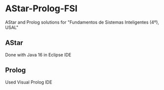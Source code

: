 # AStar-Prolog-FSI
AStar and Prolog solutions for "Fundamentos de Sistemas Inteligentes (4º), USAL"

## AStar
Done with Java 16 in Eclipse IDE

## Prolog
Used Visual Prolog IDE
